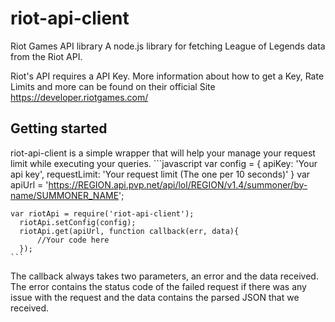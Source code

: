 # riot-api-client

Riot Games API library
A node.js library for fetching League of Legends data from the Riot API.

Riot's API requires a API Key. More information about how to get a Key, Rate Limits and more can be found on their official Site https://developer.riotgames.com/

## Getting started
riot-api-client is a simple wrapper that will help your manage your request limit while executing your queries.
    ```javascript
    var config = {
        apiKey: 'Your api key',
        requestLimit: 'Your request limit (The one per 10 seconds)'
    }
    var apiUrl = 'https://REGION.api.pvp.net/api/lol/REGION/v1.4/summoner/by-name/SUMMONER_NAME';
    
    var riotApi = require('riot-api-client');
      riotApi.setConfig(config);
      riotApi.get(apiUrl, function callback(err, data){
          //Your code here
      });
    ```
The callback always takes two parameters, an error and the data received. The error contains the status code of the failed request if there was any issue with the request and the data contains the parsed JSON that we received.
